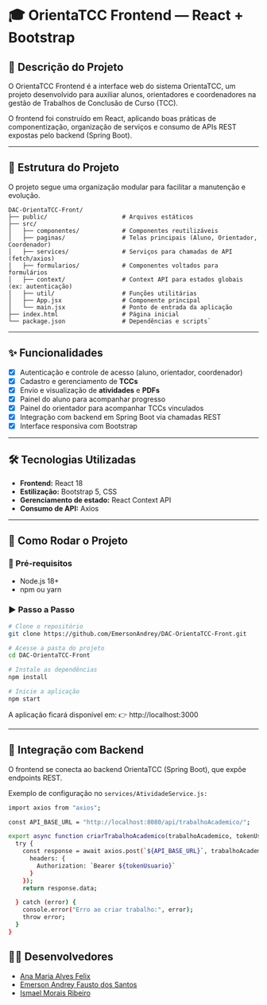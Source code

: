 # 🎓 OrientaTCC Frontend — React + Bootstrap

## 📝 Descrição do Projeto

O OrientaTCC Frontend é a interface web do sistema OrientaTCC, um projeto desenvolvido para auxiliar alunos, orientadores e coordenadores na gestão de Trabalhos de Conclusão de Curso (TCC).

O frontend foi construído em React, aplicando boas práticas de componentização, organização de serviços e consumo de APIs REST expostas pelo backend (Spring Boot).

---

## 📂 Estrutura do Projeto

O projeto segue uma organização modular para facilitar a manutenção e evolução.

```shell
DAC-OrientaTCC-Front/
├── public/                     # Arquivos estáticos
├── src/
│   ├── componentes/            # Componentes reutilizáveis
│   ├── paginas/                # Telas principais (Aluno, Orientador, Coordenador)
│   ├── services/               # Serviços para chamadas de API (fetch/axios)
│   ├── formularios/            # Componentes voltados para formulários
│   ├── context/                # Context API para estados globais (ex: autenticação)
│   ├── util/                   # Funções utilitárias
│   ├── App.jsx                 # Componente principal
│   └── main.jsx                # Ponto de entrada da aplicação
├── index.html                  # Página inicial
└── package.json                # Dependências e scripts`
```

---

## ✨ Funcionalidades
- [x] Autenticação e controle de acesso (aluno, orientador, coordenador)
- [x] Cadastro e gerenciamento de **TCCs**
- [x] Envio e visualização de **atividades** e **PDFs**
- [x] Painel do aluno para acompanhar progresso
- [x] Painel do orientador para acompanhar TCCs vinculados
- [x] Integração com backend em Spring Boot via chamadas REST
- [x] Interface responsiva com Bootstrap
      
---

## 🛠️ Tecnologias Utilizadas  

- **Frontend:** React 18   
- **Estilização:** Bootstrap 5, CSS   
- **Gerenciamento de estado:** React Context API  
- **Consumo de API:** Axios

---
      
## 🚀 Como Rodar o Projeto  

### 🔧 Pré-requisitos  
- Node.js 18+  
- npm ou yarn  

### ▶️ Passo a Passo  

```bash
# Clone o repositório
git clone https://github.com/EmersonAndrey/DAC-OrientaTCC-Front.git

# Acesse a pasta do projeto
cd DAC-OrientaTCC-Front

# Instale as dependências
npm install

# Inicie a aplicação
npm start
```
A aplicação ficará disponível em:
👉 http://localhost:3000

---

## 🔗 Integração com Backend
O frontend se conecta ao backend OrientaTCC (Spring Boot), que expõe endpoints REST.

Exemplo de configuração no `services/AtividadeService.js:`
```bash
import axios from "axios";

const API_BASE_URL = "http://localhost:8080/api/trabalhoAcademico/";

export async function criarTrabalhoAcademico(trabalhoAcademico, tokenUsuario) {
  try {
    const response = await axios.post(`${API_BASE_URL}`, trabalhoAcademico, {
      headers: {
        Authorization: `Bearer ${tokenUsuario}`
      }
    });
    return response.data;

  } catch (error) {
    console.error("Erro ao criar trabalho:", error);
    throw error;
  }
}
```

## 👨‍💻 Desenvolvedores
- [Ana Maria Alves Felix](https://github.com/anaMariaFelix)
- [Emerson Andrey Fausto dos Santos](https://github.com/EmersonAndrey)
- [Ismael Morais Ribeiro](https://github.com/IsmaelMoraisRibeiro20)
